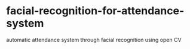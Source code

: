 # facial-recognition-for-attendance-system
automatic attendance system through facial recognition using open CV
